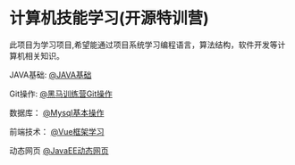 # 计算机技能学习(开源特训营)

 此项目为学习项目,希望能通过项目系统学习编程语言，算法结构，软件开发等计算机相关知识。

JAVA基础:   [@JAVA基础](https://www.bilibili.com/video/av80585971)

Git操作:    [@黑马训练营Git操作](https://www.bilibili.com/video/BV1fK4y1b7XL?p=4)

数据库：    [@Mysql基本操作](https://www.bilibili.com/video/av68811608)

前端技术：  [@Vue框架学习](https://www.bilibili.com/video/av40455083)

动态网页   [@JavaEE动态网页](https://www.bilibili.com/video/av73840600)


